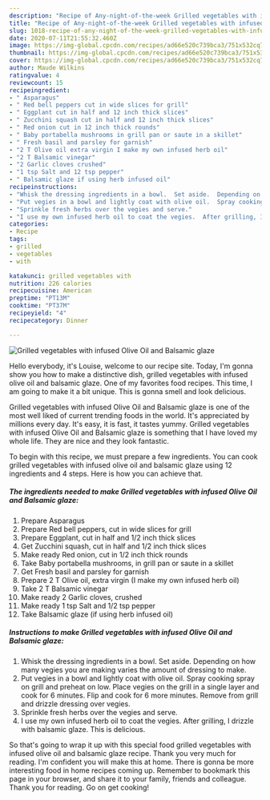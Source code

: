 ```yaml
---
description: "Recipe of Any-night-of-the-week Grilled vegetables with infused Olive Oil and Balsamic glaze"
title: "Recipe of Any-night-of-the-week Grilled vegetables with infused Olive Oil and Balsamic glaze"
slug: 1018-recipe-of-any-night-of-the-week-grilled-vegetables-with-infused-olive-oil-and-balsamic-glaze
date: 2020-07-11T21:55:32.460Z
image: https://img-global.cpcdn.com/recipes/ad66e520c739bca3/751x532cq70/grilled-vegetables-with-infused-olive-oil-and-balsamic-glaze-recipe-main-photo.jpg
thumbnail: https://img-global.cpcdn.com/recipes/ad66e520c739bca3/751x532cq70/grilled-vegetables-with-infused-olive-oil-and-balsamic-glaze-recipe-main-photo.jpg
cover: https://img-global.cpcdn.com/recipes/ad66e520c739bca3/751x532cq70/grilled-vegetables-with-infused-olive-oil-and-balsamic-glaze-recipe-main-photo.jpg
author: Maude Wilkins
ratingvalue: 4
reviewcount: 15
recipeingredient:
- " Asparagus"
- " Red bell peppers cut in wide slices for grill"
- " Eggplant cut in half and 12 inch thick slices"
- " Zucchini squash cut in half and 12 inch thick slices"
- " Red onion cut in 12 inch thick rounds"
- " Baby portabella mushrooms in grill pan or saute in a skillet"
- " Fresh basil and parsley for garnish"
- "2 T Olive oil extra virgin I make my own infused herb oil"
- "2 T Balsamic vinegar"
- "2 Garlic cloves crushed"
- "1 tsp Salt and 12 tsp pepper"
- " Balsamic glaze if using herb infused oil"
recipeinstructions:
- "Whisk the dressing ingredients in a bowl.  Set aside.  Depending on how many vegies you are making varies the amount of dressing to make."
- "Put vegies in a bowl and lightly coat with olive oil.  Spray cooking spray on grill and preheat on low. Place vegies on the grill in a single layer and cook for 6 minutes.  Flip and cook for 6 more minutes.  Remove from grill and drizzle dressing over vegies."
- "Sprinkle fresh herbs over the vegies and serve."
- "I use my own infused herb oil to coat the vegies.  After grilling, I drizzle with balsamic glaze.  This is delicious."
categories:
- Recipe
tags:
- grilled
- vegetables
- with

katakunci: grilled vegetables with 
nutrition: 226 calories
recipecuisine: American
preptime: "PT13M"
cooktime: "PT37M"
recipeyield: "4"
recipecategory: Dinner

---
```



![Grilled vegetables with infused Olive Oil and Balsamic glaze](https://img-global.cpcdn.com/recipes/ad66e520c739bca3/751x532cq70/grilled-vegetables-with-infused-olive-oil-and-balsamic-glaze-recipe-main-photo.jpg)

Hello everybody, it's Louise, welcome to our recipe site. Today, I'm gonna show you how to make a distinctive dish, grilled vegetables with infused olive oil and balsamic glaze. One of my favorites food recipes. This time, I am going to make it a bit unique. This is gonna smell and look delicious.

Grilled vegetables with infused Olive Oil and Balsamic glaze is one of the most well liked of current trending foods in the world. It's appreciated by millions every day. It's easy, it is fast, it tastes yummy. Grilled vegetables with infused Olive Oil and Balsamic glaze is something that I have loved my whole life. They are nice and they look fantastic.




To begin with this recipe, we must prepare a few ingredients. You can cook grilled vegetables with infused olive oil and balsamic glaze using 12 ingredients and 4 steps. Here is how you can achieve that.

<!--inarticleads1-->

##### The ingredients needed to make Grilled vegetables with infused Olive Oil and Balsamic glaze:

1. Prepare  Asparagus
1. Prepare  Red bell peppers, cut in wide slices for grill
1. Prepare  Eggplant, cut in half and 1/2 inch thick slices
1. Get  Zucchini squash, cut in half and 1/2 inch thick slices
1. Make ready  Red onion, cut in 1/2 inch thick rounds
1. Take  Baby portabella mushrooms, in grill pan or saute in a skillet
1. Get  Fresh basil and parsley for garnish
1. Prepare 2 T Olive oil, extra virgin (I make my own infused herb oil)
1. Take 2 T Balsamic vinegar
1. Make ready 2 Garlic cloves, crushed
1. Make ready 1 tsp Salt and 1/2 tsp pepper
1. Take  Balsamic glaze (if using herb infused oil)




<!--inarticleads2-->

##### Instructions to make Grilled vegetables with infused Olive Oil and Balsamic glaze:

1. Whisk the dressing ingredients in a bowl.  Set aside.  Depending on how many vegies you are making varies the amount of dressing to make.
1. Put vegies in a bowl and lightly coat with olive oil.  Spray cooking spray on grill and preheat on low. Place vegies on the grill in a single layer and cook for 6 minutes.  Flip and cook for 6 more minutes.  Remove from grill and drizzle dressing over vegies.
1. Sprinkle fresh herbs over the vegies and serve.
1. I use my own infused herb oil to coat the vegies.  After grilling, I drizzle with balsamic glaze.  This is delicious.




So that's going to wrap it up with this special food grilled vegetables with infused olive oil and balsamic glaze recipe. Thank you very much for reading. I'm confident you will make this at home. There is gonna be more interesting food in home recipes coming up. Remember to bookmark this page in your browser, and share it to your family, friends and colleague. Thank you for reading. Go on get cooking!
